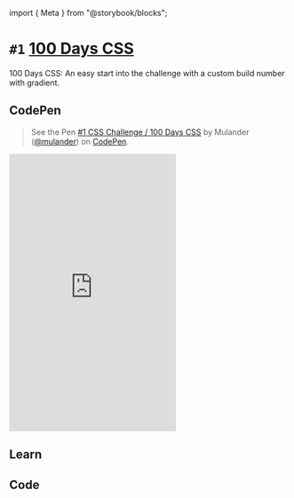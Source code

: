 import { Meta } from "@storybook/blocks";

<Meta />

# `#1` [100 Days CSS](https://100dayscss.com/days/1/)

100 Days CSS: An easy start into the challenge with a custom build number with gradient.

## CodePen

> See the Pen [#1 CSS Challenge / 100 Days CSS](https://codepen.io/mulander/pen/LYXqJrm)
by Mulander ([@mulander](https://codepen.io/mulander))
on [CodePen](https://codepen.io).

<iframe
  height="500"
  className="w-full my-10 bg-gray-200"
  scrolling="no"
  title="#1 CSS Challenge / 100 Days CSS"
  src="https://codepen.io/mulander/embed/LYXqJrm?default-tab=html%2Cresult"
  frameBorder="no"
  loading="lazy"
  allowtransparency="true"
  allowFullScreen={true}
>

</iframe>

## Learn

## Code

```html
```
```css
```